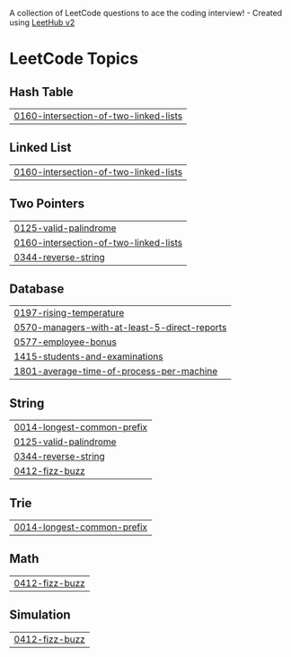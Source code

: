 A collection of LeetCode questions to ace the coding interview! - Created using [LeetHub v2](https://github.com/arunbhardwaj/LeetHub-2.0)
<!---LeetCode Topics Start-->
# LeetCode Topics
## Hash Table
|  |
| ------- |
| [0160-intersection-of-two-linked-lists](https://github.com/Swwapnil8669/practice-problems/tree/master/0160-intersection-of-two-linked-lists) |
## Linked List
|  |
| ------- |
| [0160-intersection-of-two-linked-lists](https://github.com/Swwapnil8669/practice-problems/tree/master/0160-intersection-of-two-linked-lists) |
## Two Pointers
|  |
| ------- |
| [0125-valid-palindrome](https://github.com/Swwapnil8669/practice-problems/tree/master/0125-valid-palindrome) |
| [0160-intersection-of-two-linked-lists](https://github.com/Swwapnil8669/practice-problems/tree/master/0160-intersection-of-two-linked-lists) |
| [0344-reverse-string](https://github.com/Swwapnil8669/practice-problems/tree/master/0344-reverse-string) |
## Database
|  |
| ------- |
| [0197-rising-temperature](https://github.com/Swwapnil8669/practice-problems/tree/master/0197-rising-temperature) |
| [0570-managers-with-at-least-5-direct-reports](https://github.com/Swwapnil8669/practice-problems/tree/master/0570-managers-with-at-least-5-direct-reports) |
| [0577-employee-bonus](https://github.com/Swwapnil8669/practice-problems/tree/master/0577-employee-bonus) |
| [1415-students-and-examinations](https://github.com/Swwapnil8669/practice-problems/tree/master/1415-students-and-examinations) |
| [1801-average-time-of-process-per-machine](https://github.com/Swwapnil8669/practice-problems/tree/master/1801-average-time-of-process-per-machine) |
## String
|  |
| ------- |
| [0014-longest-common-prefix](https://github.com/Swwapnil8669/practice-problems/tree/master/0014-longest-common-prefix) |
| [0125-valid-palindrome](https://github.com/Swwapnil8669/practice-problems/tree/master/0125-valid-palindrome) |
| [0344-reverse-string](https://github.com/Swwapnil8669/practice-problems/tree/master/0344-reverse-string) |
| [0412-fizz-buzz](https://github.com/Swwapnil8669/practice-problems/tree/master/0412-fizz-buzz) |
## Trie
|  |
| ------- |
| [0014-longest-common-prefix](https://github.com/Swwapnil8669/practice-problems/tree/master/0014-longest-common-prefix) |
## Math
|  |
| ------- |
| [0412-fizz-buzz](https://github.com/Swwapnil8669/practice-problems/tree/master/0412-fizz-buzz) |
## Simulation
|  |
| ------- |
| [0412-fizz-buzz](https://github.com/Swwapnil8669/practice-problems/tree/master/0412-fizz-buzz) |
<!---LeetCode Topics End-->